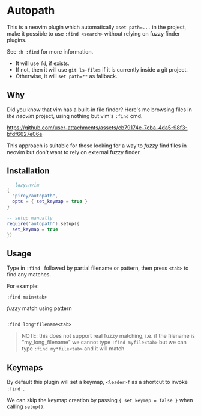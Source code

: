 # Autopath

This is a neovim plugin which automatically `:set path=...` in the project, make it possible to use `:find <search>` without relying on fuzzy finder plugins.

See `:h :find` for more information.

- It will use `fd`, if exists.
- If not, then it will use `git ls-files` if it is currently inside a git project.
- Otherwise, it will `set path=**` as fallback.

## Why

Did you know that vim has a built-in file finder? Here's me browsing files in *the neovim* project, using nothing but vim's `:find` cmd.

https://github.com/user-attachments/assets/cb79174e-7cba-4da5-98f3-bfdf6627e06e

This approach is suitable for those looking for a way to _fuzzy_ find files in neovim but don't want to rely on external fuzzy finder.

## Installation

```lua
-- lazy.nvim
{
  "pirey/autopath",
  opts = { set_keymap = true }
}
```

```lua
-- setup manually
require('autopath').setup({
  set_keymap = true
})
```

## Usage

Type in `:find ` followed by partial filename or pattern, then press `<tab>` to find any matches.

For example:

```vimscript
:find main<tab>
```

_fuzzy_ match using pattern

```vimscript

:find long*filename<tab>
```

> NOTE: this does not support real fuzzy matching,
> i.e. if the filename is "my_long_filename" we cannot type `:find myfile<tab>`
> but we can type `:find my*file<tab>` and it will match

## Keymaps

By default this plugin will set a keymap, `<leader>f` as a shortcut to invoke `:find `.

We can skip the keymap creation by passing `{ set_keymap = false }` when calling `setup()`.


